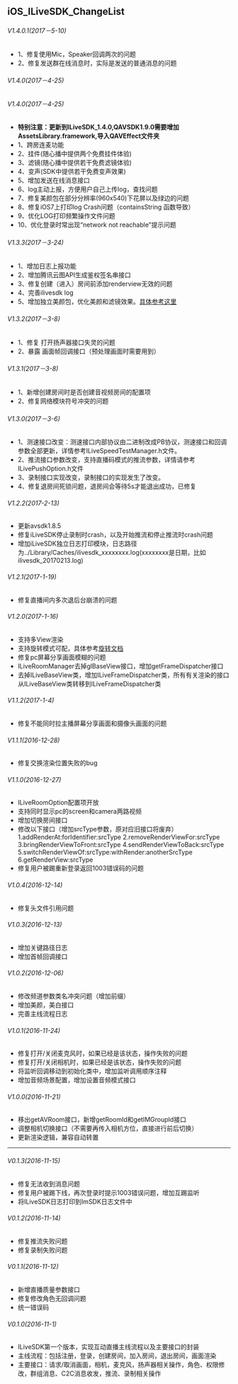## iOS_ILiveSDK_ChangeList

###### V1.4.0.1(2017－5-10)
* 1、修复使用Mic，Speaker回调两次的问题
* 2、修复发送群在线消息时，实际是发送的普通消息的问题

###### V1.4.0(2017－4-25)

###### V1.4.0(2017－4-25)
* **特别注意：更新到ILiveSDK_1.4.0,QAVSDK1.9.0需要增加AssetsLibrary.framework,导入QAVEffect文件夹**
* 1、跨房连麦功能
* 2、挂件(随心播中提供两个免费挂件体验)
* 3、滤镜(随心播中提供若干免费滤镜体验)
* 4、变声(SDK中提供若干免费变声效果)
* 5、增加发送在线消息接口
* 6、log主动上报，方便用户自己上传log，查找问题
* 7、修复美颜包在部分分辨率(960x540)下花屏以及绿边的问题
* 8、修复iOS7上打印log Crash问题（containsString 函数导致）
* 9、优化LOG打印频繁操作文件问题
* 10、优化登录时常出现“network not reachable”提示问题

###### V1.3.3(2017－3-24)
* 1、增加日志上报功能
* 2、增加腾讯云图API生成鉴权签名串接口
* 3、修复创建（进入）房间前添加renderview无效的问题
* 4、完善ilivesdk log
* 5、增加独立美颜包，优化美颜和滤镜效果。[具体参考这里](https://github.com/zhaoyang21cn/ILiveSDK_iOS_Demos/blob/master/TILFilterSDK-README.md)

###### V1.3.2(2017－3-8)
* 1、修复 打开扬声器接口失灵的问题
* 2、暴露 画面帧回调接口（预处理画面时需要用到）

###### V1.3.1(2017－3-8)
* 1、新增创建房间时是否创建音视频房间的配置项
* 2、修复网络模块符号冲突的问题

###### V1.3.0(2017－3-6)
* 1、测速接口改变：测速接口内部协议由二进制改成PB协议，测速接口和回调参数全部更新，详情参考ILiveSpeedTestManager.h文件。
* 2、推流接口参数改变，支持直播码模式的推流参数，详情请参考ILivePushOption.h文件
* 3、录制接口实现改变，录制接口的实现发生了改变。
* 4、修复退房间死锁问题，退房间会等待5s才能退出成功，已修复

###### V1.2.2(2017-2-13)
* 更新avsdk1.8.5
* 修复iLiveSDK停止录制时crash，以及开始推流和停止推流时crash问题
* 增加iLiveSDK独立日志打印模块，日志路径为../Library/Caches/ilivesdk_xxxxxxxx.log(xxxxxxxx是日期，比如ilivesdk_20170213.log)

###### V1.2.1(2017-1-19)
* 修复直播间内多次退后台崩溃的问题

###### V1.2.0(2017-1-16)
* 支持多View渲染
* 支持旋转模式可配，具体参考[旋转文档](https://github.com/zhaoyang21cn/suixinbo_doc/blob/master/doc2/rotate.md)
* 修复pc屏幕分享画面模糊的问题
* ILiveRoomManager去掉glBaseView接口，增加getFrameDispatcher接口
* 去掉ILiveBaseView类，增加ILiveFrameDispatcher类，所有有关渲染的接口从ILiveBaseView类转移到ILiveFrameDispatcher类

###### V1.1.2(2017-1-4)
* 修复不能同时拉主播屏幕分享画面和摄像头画面的问题

###### V1.1.1(2016-12-28)
* 修复交换渲染位置失败的bug

###### V1.1.0(2016-12-27)
* ILiveRoomOption配置项开放
* 支持同时显示pc的screen和camera两路视频
* 增加切换房间接口
* 修改以下接口（增加srcType参数，原对应旧接口将废弃）
  1.addRenderAt:forIdentifier:srcType
  2.removeRenderViewFor:srcType
  3.bringRenderViewToFront:srcType
  4.sendRenderViewToBack:srcType
  5.switchRenderViewOf:srcType:withRender:anotherSrcType
  6.getRenderView:srcType
* 修复用户被踢重新登录返回1003错误码的问题

###### V1.0.4(2016-12-14)
* 修复头文件引用问题

###### V1.0.3(2016-12-13)
* 增加关键路径日志
* 增加首帧回调接口

###### V1.0.2(2016-12-06)
* 修改频道参数类名冲突问题（增加前缀）
* 增加美颜，美白接口
* 完善主线流程日志

###### V1.0.1(2016-11-24)
* 修复打开/关闭麦克风时，如果已经是该状态，操作失败的问题
* 修复打开/关闭相机时，如果已经是该状态，操作失败的问题
* 将监听回调移动到初始化类中，增加监听调用顺序注释
* 增加音频场景配置，增加设置音频模式接口

###### V1.0.0(2016-11-21)
* 移出getAVRoom接口，新增getRoomId和getIMGroupId接口
* 调整相机切换接口（不需要再传入相机方位，直接进行前后切换）
* 更新渲染逻辑，兼容自动转置

---

###### V0.1.3(2016-11-15)
* 修复无法收到消息问题
* 修复用户被踢下线，再次登录时提示1003错误问题，增加互踢监听
* 将ILiveSDK日志打印到ImSDK日志文件中

###### V0.1.2(2016-11-14)
* 修复推流失败问题
* 修复录制失败问题

###### V0.1.1(2016-11-12)
* 新增直播质量参数接口
* 修复修改角色无回调问题
* 统一错误码

###### V0.1.0(2016-11-1)
* ILiveSDK第一个版本，实现互动直播主线流程以及主要接口的封装
* 主线流程：包括注册，登录，创建房间，加入房间，退出房间，画面渲染
* 主要接口：请求/取消画面，相机，麦克风，扬声器相关操作，角色、权限修改，群组消息、C2C消息收发，推流、录制相关操作
